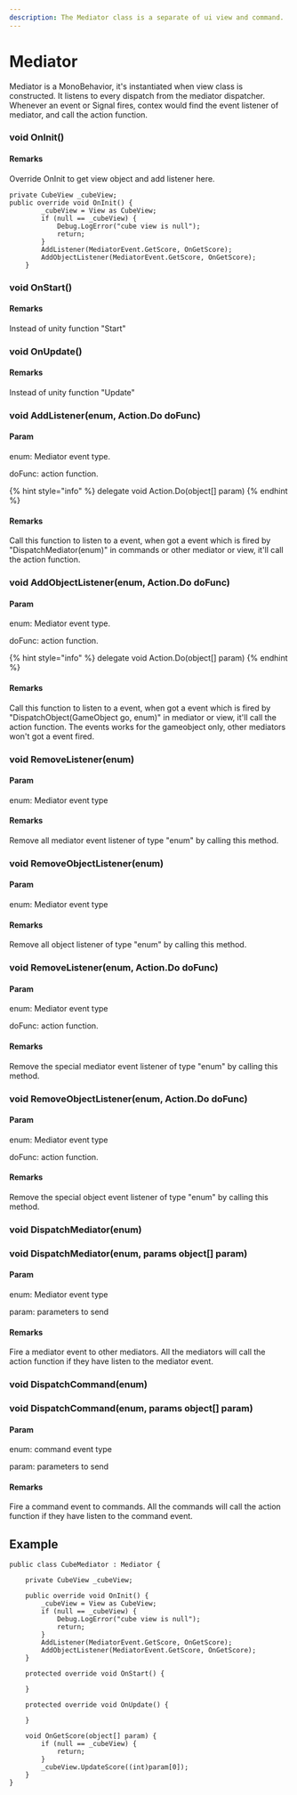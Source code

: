 ```yaml
---
description: The Mediator class is a separate of ui view and command.
---
```


# Mediator

 Mediator is a MonoBehavior, it's instantiated  when view class is constructed. It listens to every dispatch from the mediator dispatcher. Whenever an event or Signal fires, contex would find the event listener of mediator,  and call the action function.

### void OnInit\(\)

#### Remarks

Override OnInit to get view object and add listener here.

```text
private CubeView _cubeView;
public override void OnInit() {
        _cubeView = View as CubeView;
        if (null == _cubeView) {
            Debug.LogError("cube view is null");
            return;
        }
        AddListener(MediatorEvent.GetScore, OnGetScore);
        AddObjectListener(MediatorEvent.GetScore, OnGetScore);
    }
```

### void OnStart\(\)

#### Remarks

Instead of unity function "Start"

### void OnUpdate\(\)

#### Remarks

Instead of unity function "Update"

### void AddListener\(enum, Action.Do doFunc\)

#### Param

enum: Mediator event type.

doFunc: action function.

{% hint style="info" %}
delegate void Action.Do\(object\[\] param\)
{% endhint %}

#### Remarks

Call this function to listen to a event, when got a event which is fired by "DispatchMediator\(enum\)" in commands or other mediator or view, it'll call the action function.

### void AddObjectListener\(enum, Action.Do doFunc\)

#### Param

enum: Mediator event type.

doFunc: action function.

{% hint style="info" %}
delegate void Action.Do\(object\[\] param\)
{% endhint %}

#### Remarks

Call this function to listen to a event, when got a event which is fired by "DispatchObject\(GameObject go, enum\)" in  mediator or view, it'll call the action function. The events works for the gameobject only, other mediators won't got a event fired.

### void RemoveListener\(enum\)

#### Param

enum: Mediator event type

#### Remarks

Remove all mediator event listener of type "enum" by calling this method.

### void RemoveObjectListener\(enum\)

#### Param

enum: Mediator event type

#### Remarks

Remove all object listener of type "enum" by calling this method.

### void RemoveListener\(enum, Action.Do doFunc\)

#### Param

enum: Mediator event type

doFunc: action function.

#### Remarks

Remove the special mediator event listener of type "enum"  by calling this method.

### void RemoveObjectListener\(enum, Action.Do doFunc\)

#### Param

enum: Mediator event type

doFunc: action function.

#### Remarks

Remove the special object event listener of type "enum"  by calling this method.

### void DispatchMediator\(enum\)

### void DispatchMediator\(enum, params object\[\] param\)

#### Param

enum: Mediator event type

param: parameters to send

#### Remarks

Fire a mediator event to other mediators. All the mediators will call the action function if they have listen to the mediator event.

### void DispatchCommand\(enum\)

### void DispatchCommand\(enum, params object\[\] param\)

#### Param

enum: command event type

param: parameters to send

#### Remarks

Fire a command event to commands. All the commands will call the action function if they have listen to the command event.



## Example

```text
public class CubeMediator : Mediator {

    private CubeView _cubeView;

    public override void OnInit() {
        _cubeView = View as CubeView;
        if (null == _cubeView) {
            Debug.LogError("cube view is null");
            return;
        }
        AddListener(MediatorEvent.GetScore, OnGetScore);
        AddObjectListener(MediatorEvent.GetScore, OnGetScore);
    }

    protected override void OnStart() {
        
    }

    protected override void OnUpdate() {
        
    }

    void OnGetScore(object[] param) {
        if (null == _cubeView) {
            return;
        }
        _cubeView.UpdateScore((int)param[0]);
    }
}
```



